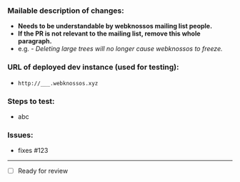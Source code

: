 ### Mailable description of changes:
 - **Needs to be understandable by webknossos mailing list people.**
 - **If the PR is not relevant to the mailing list, remove this whole paragraph.**
 - e.g. *- Deleting large trees will no longer cause webknossos to freeze.*

### URL of deployed dev instance (used for testing):
- `http://___.webknossos.xyz`

### Steps to test:
- abc

### Issues:
- fixes #123

------
- [ ] Ready for review
